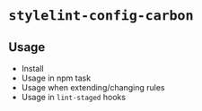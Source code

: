 # `stylelint-config-carbon`

## Usage

* Install
* Usage in npm task
* Usage when extending/changing rules
* Usage in `lint-staged` hooks

